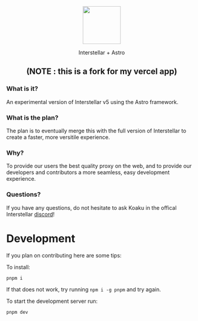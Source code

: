 <div align="center">
  <img height="100px" src="https://github.com/InterstellarNetwork/InterstellarAstro/assets/89202835/54053f92-64aa-4e58-9e1c-04e14f104b65">
  <p>Interstellar + Astro</p>
  <h2>(NOTE : this is a fork for my vercel app)</h2>
</div>

### What is it?

An experimental version of Interstellar v5 using the Astro framework.

### What is the plan?

The plan is to eventually merge this with the full version of Interstellar to create a faster, more versitile experience.

### Why?

To provide our users the best quality proxy on the web, and to provide our developers and contributors a more seamless, easy development experience.

### Questions?

If you have any questions, do not hesitate to ask Koaku in the offical Interstellar [discord](https://discord.gg/interstellar)!

# Development

If you plan on contributing here are some tips:

To install:

```bash
pnpm i
```
If that does not work, try running `npm i -g pnpm` and try again.

To start the development server run:

```bash
pnpm dev
```
